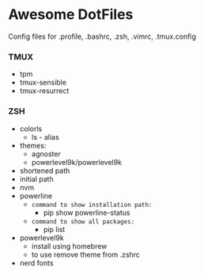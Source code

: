 # Awesome DotFiles

Config files for .profile, .bashrc, .zsh, .vimrc, .tmux.config

### TMUX

- tpm
- tmux-sensible
- tmux-resurrect

### ZSH

- colorls
  - ls - alias
- themes:
  - agnoster
  - powerlevel9k/powerlevel9k
- shortened path
- initial path
- nvm
- powerline
  - `command to show installation path:`
    - pip show powerline-status
  - `command to show all packages:`
    - pip list
- powerlevel9k
  - install using homebrew
  - to use remove theme from .zshrc
- nerd fonts
